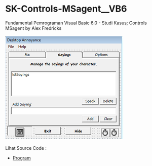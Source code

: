 # SK-Controls-MSagent__VB6
Fundamental Pemrograman Visual Basic 6.0 - Studi Kasus; Controls MSagent by Alex Fredricks<br><br>
<img src="https://github.com/RizkyKhapidsyah/SK-Controls-MSagent__VB6/blob/main/result/001.PNG"><br><br>
Lihat Source Code : <br>
- <a href="https://github.com/RizkyKhapidsyah/SK-Controls-MSagent__VB6">Program</a>
